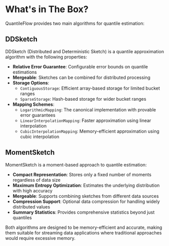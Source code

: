 # What's in The Box?

QuantileFlow provides two main algorithms for quantile estimation:

## DDSketch

DDSketch (Distributed and Deterministic Sketch) is a quantile approximation algorithm with the following properties:

- **Relative Error Guarantee**: Configurable error bounds on quantile estimations
- **Mergeable**: Sketches can be combined for distributed processing
- **Storage Options**:
  - `ContiguousStorage`: Efficient array-based storage for limited bucket ranges
  - `SparseStorage`: Hash-based storage for wider bucket ranges
- **Mapping Schemes**:
  - `LogarithmicMapping`: The canonical implementation with provable error guarantees
  - `LinearInterpolationMapping`: Faster approximation using linear interpolation
  - `CubicInterpolationMapping`: Memory-efficient approximation using cubic interpolation

## MomentSketch

MomentSketch is a moment-based approach to quantile estimation:

- **Compact Representation**: Stores only a fixed number of moments regardless of data size
- **Maximum Entropy Optimization**: Estimates the underlying distribution with high accuracy
- **Mergeable**: Supports combining sketches from different data sources
- **Compression Support**: Optional data compression for handling widely distributed values
- **Summary Statistics**: Provides comprehensive statistics beyond just quantiles

Both algorithms are designed to be memory-efficient and accurate, making them suitable for streaming data applications where traditional approaches would require excessive memory.